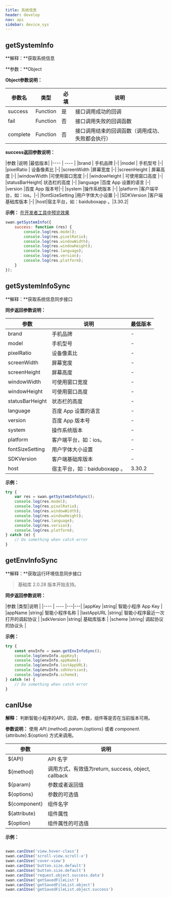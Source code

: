 ```yaml
---
title: 系统信息
header: develop
nav: api
sidebar: device_sys
---
```



getSystemInfo
---
**解释：**获取系统信息

**参数：**Object

**Object参数说明：**

|参数名 |类型  |必填  |说明|
|---- | ---- | ---- |---- |
|success |Function  |  是 |  接口调用成功的回调|
|fail   | Function |   否  | 接口调用失败的回调函数|
|complete  |  Function |   否 |  接口调用结束的回调函数（调用成功、失败都会执行）|

**success返回参数说明：**

|参数  |说明 |最低版本|
|---- | ---- |
|brand  | 手机品牌 |-|
|model |  手机型号   |-|
|pixelRatio | 设备像素比  |-|
|screenWidth |屏幕宽度   |-|
|screenHeight |   屏幕高度 |-|
|windowWidth |可使用窗口宽度 |-|
|windowHeight  |  可使用窗口高度 |-|
|statusBarHeight| 状态栏的高度 |-|
|language |百度 App 设置的语言 |-|
|version |百度 App 版本号|-|
|system  |操作系统版本  |-|
|platform |客户端平台，如：ios。|-|
|fontSizeSetting |用户字体大小设置 |-|
|SDKVersion |客户端基础库版本 |-|
|host|宿主平台，如：baiduboxapp 。|3.30.2|

**示例：**
<a href="swanide://fragment/8ecdf5d7226a7a576f4c3b46227cab711540395127" title="在开发者工具中预览效果" target="_blank">在开发者工具中预览效果 </a>
```js
swan.getSystemInfo({
    success: function (res) {
        console.log(res.model);
        console.log(res.pixelRatio);
        console.log(res.windowWidth);
        console.log(res.windowHeight);
        console.log(res.language);
        console.log(res.version);
        console.log(res.platform);
    }
});
```
<!-- #### 错误码

**Andriod**

|错误码|说明|
|--|--|
|201|解析失败，请检查调起协议是否合法。|
|202|解析失败，请检查参数是否正确。|
|402|安全性检查：访问控制校验失败。| -->

getSystemInfoSync
---
**解释：**获取系统信息同步接口

**同步返回参数说明：**

|参数  |说明 |最低版本|
|---- | ---- |----|
|brand  | 手机品牌 |-|
|model |  手机型号   |-|
|pixelRatio | 设备像素比  |-|
|screenWidth |屏幕宽度   |-|
|screenHeight |   屏幕高度 |-|
|windowWidth |可使用窗口宽度 |-|
|windowHeight  |  可使用窗口高度 |-|
|statusBarHeight| 状态栏的高度 |-|
|language |百度 App 设置的语言 |-|
|version |百度 App 版本号|-|
|system  |操作系统版本  |-|
|platform |客户端平台，如：ios。|-|
|fontSizeSetting |用户字体大小设置 |-|
|SDKVersion |客户端基础库版本 |-|
|host|宿主平台，如：baiduboxapp 。|3.30.2|

**示例：**

```js
try {
    var res = swan.getSystemInfoSync();
    console.log(res.model);
    console.log(res.pixelRatio);
    console.log(res.windowWidth);
    console.log(res.windowHeight);
    console.log(res.language);
    console.log(res.version);
    console.log(res.platform);
} catch (e) {
    // Do something when catch error
}
```
<!-- #### 错误码

**Andriod**

|错误码|说明|
|--|--|
|202|解析失败，请检查参数是否正确。| -->

getEnvInfoSync
---
**解释：**获取运行环境信息同步接口

> 基础库 2.0.28 版本开始支持。

**同步返回参数说明：**

|参数  |类型|说明 |
|---- | ---- |---|---|
|appKey  |string| 智能小程序 App Key |
|appName |string|  智能小程序名称   |
|lastAppURL |string|  智能小程序最近一次打开的调起协议  |
|sdkVersion |string|  基础库版本   |
|scheme |string|  调起协议的协议头   |

**示例：**

```js
try {
    const envInfo = swan.getEnvInfoSync();
    console.log(envInfo.appKey);
    console.log(envInfo.appName);
    console.log(envInfo.lastAppURL);
    console.log(envInfo.sdkVersion);
    console.log(envInfo.scheme);
} catch (e) {
    // Do something when catch error
}
```

canIUse
---
**解释：** 判断智能小程序的API，回调，参数，组件等是否在当前版本可用。

**参数说明：** 使用 ${API}.${method}.${param}.${options} 或者 ${component}.${attribute}.${option} 方式来调用。

|参数  |说明 |
|---- | ---- |
|${API}  | API 名字 |
|${method} |  调用方式，有效值为return, success, object, callback   |
|${param} | 参数或者返回值  |
|${options} |参数的可选值   |
|${component} |   组件名字 |
|${attribute} | 组件属性 |
|${option}  |  组件属性的可选值 |


**示例：**

```js

swan.canIUse('view.hover-class')
swan.canIUse('scroll-view.scroll-x')
swan.canIUse('cover-view')
swan.canIUse('button.size.default')
swan.canIUse('button.size.default')
swan.canIUse('request.object.success.data')
swan.canIUse('getSavedFileList')
swan.canIUse('getSavedFileList.object')
swan.canIUse('getSavedFileList.object.success')
```
